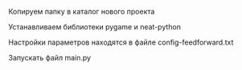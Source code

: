 Копируем папку в каталог нового проекта

Устанавливаем библиотеки pygame и neat-python

Настройки параметров находятся в файле config-feedforward.txt

Запускать файл main.py
